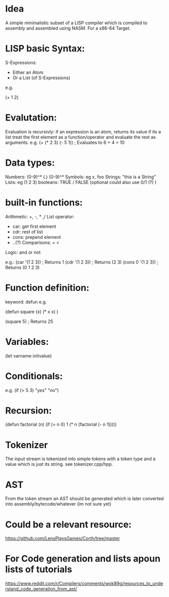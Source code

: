 # Idea

A simple minimalistic subset of a LISP compiler which is compiled to assembly and assembled using NASM.
For a x86-64 Target.

# LISP basic Syntax:

S-Expressions:
- Either an Atom
- Or a List (of S-Expressions)

e.g.

(+ 1 2)

# Evalutation:

Evaluation is recursivly:
if an expression is an atom, returns its value
if its a list treat the first element as a function/operator and evaluate the rest as arguments.
e.g.
(+ (* 2 3) (- 5 1))  ; Evaluates to 6 + 4 = 10

# Data types:
Numbers: (0-9)^* (.) (0-9)^*
Symbols: eg x, foo
Strings: "this is a String"
Lists: eg (1 2 3)
booleans: TRUE / FALSE (optional could also use 0/1 (?) )

# built-in functions:
Arithmetic: +, -, * ,/
List operator:
- car: get first element
- cdr: rest of list
- cons: prepend element
- ..(?)
Comparisons:
=
<
>
Logic:
and
or
not

e.g.:
(car '(1 2 3))  ; Returns 1
(cdr '(1 2 3))  ; Returns (2 3)
(cons 0 '(1 2 3)) ; Returns (0 1 2 3)

# Function definition:
keyword: defun
e.g.

(defun square (x)
(* x x)
)

(square 5) ; Returns 25

# Variables:
(let varname initvalue)

# Conditionals:
e.g.
(if (> 5 3) "yes" "no")

# Recursion:
(defun factorial (n)
(if (= n 0) 1
(* n (factorial (- n 1)))))


# Tokenizer
The input stream is tokenized into simple tokens with a token type and a value which is just
its string. see tokenizer.cpp/hpp.

# AST
From the token stream an AST should be generated which is later converted into assembly/bytecode/whatever (im not sure yet)

# Could be a relevant resource:
https://github.com/LensPlaysGames/Corth/tree/master

# For Code generation and lists apoun lists of tutorials
https://www.reddit.com/r/Compilers/comments/wok89g/resources_to_understand_code_generation_from_ast/

